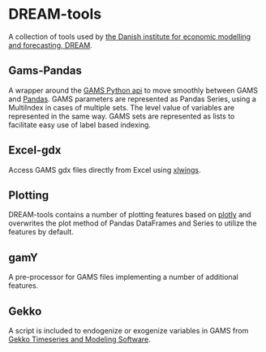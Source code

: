 # DREAM-tools
A collection of tools used by [the Danish institute for economic modelling and forecasting, DREAM](http://dreammodel.dk).


## Gams-Pandas
A wrapper around the [GAMS Python api](https://www.gams.com/latest/docs/API_PY_OVERVIEW.html) to move smoothly between GAMS and [Pandas](https://pandas.pydata.org/).
GAMS parameters are represented as Pandas Series, using a MultiIndex in cases of multiple sets.
The level value of variables are represented in the same way. GAMS sets are represented as lists to facilitate easy use of label based indexing.

## Excel-gdx
Access GAMS gdx files directly from Excel using [xlwings](https://www.xlwings.org/).

## Plotting
DREAM-tools contains a number of plotting features based on [plotly](https://plot.ly/python/) and overwrites the plot method of Pandas DataFrames and Series to utilize the features by default.

## gamY
A pre-processor for GAMS files implementing a number of additional features.


## Gekko
A script is included to endogenize or exogenize variables in GAMS from [Gekko Timeseries and Modeling Software](http://t-t.dk/gekko/).